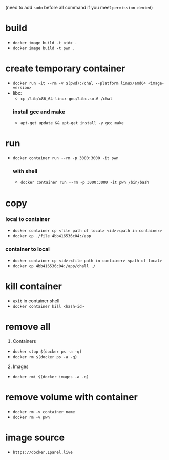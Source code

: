 (need to add `sudo` before all command if you meet `permission denied`)
# build
- `docker image build -t <id> .`
- `docker image build -t pwn .`

# create temporary container
- `docker run -it --rm -v $(pwd):/chal --platform linux/amd64 <image-version>`
- libc:
    - `cp /lib/x86_64-linux-gnu/libc.so.6 /chal` 
  ### install gcc and make
  - `apt-get update && apt-get install -y gcc make`

# run
- `docker container run --rm -p 3000:3000 -it pwn`
  ### with shell
  - `docker container run --rm -p 3000:3000 -it pwn /bin/bash`

# copy
  ### local to container
  - `docker container cp <file path of local> <id>:<path in container>` 
  - `docker cp ./file 4bb416536c04:/app`
  ### container to local
  - `docker container cp <id>:<file path in container> <path of local>` 
  - `docker cp 4bb416536c04:/app/chall ./`

# kill container
- `exit` in container shell
- `docker container kill <hash-id>`

# remove all
  1. Containers
  - `docker stop $(docker ps -a -q)`
  - `docker rm $(docker ps -a -q)`

  2. Images
  - `docker rmi $(docker images -a -q)`

# remove volume with container
- `docker rm -v container_name`
- `docker rm -v pwn`
  
# image source
- `https://docker.1panel.live`
